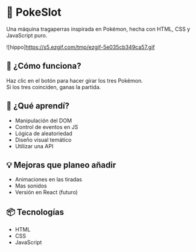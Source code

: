 # 🎰 PokeSlot

Una máquina tragaperras inspirada en Pokémon, hecha con HTML, CSS y JavaScript puro.

![hippo]https://s5.ezgif.com/tmp/ezgif-5e035cb349ca57.gif

## 👾 ¿Cómo funciona?

Haz clic en el botón para hacer girar los tres Pokémon.  
Si los tres coinciden, ganas la partida.

## 🧠 ¿Qué aprendí?

- Manipulación del DOM
- Control de eventos en JS
- Lógica de aleatoriedad
- Diseño visual temático
- Utilizar una API

## 💡 Mejoras que planeo añadir

- Animaciones en las tiradas
- Mas sonidos
- Versión en React (futuro)

## 📦 Tecnologías

- HTML
- CSS
- JavaScript
